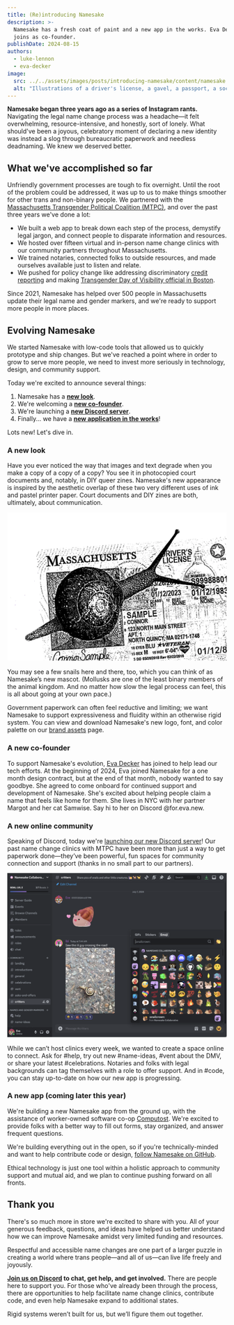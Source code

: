 ```yaml
---
title: (Re)introducing Namesake
description: >-
  Namesake has a fresh coat of paint and a new app in the works. Eva Decker
  joins as co-founder.
publishDate: 2024-08-15
authors:
  - luke-lennon
  - eva-decker
image:
  src: ../../assets/images/posts/introducing-namesake/content/namesake.webp
  alt: "Illustrations of a driver's license, a gavel, a passport, a social security card, and a flower with snails."
---
```


**Namesake began three years ago as a series of Instagram rants.** Navigating the legal name change process was a headache—it felt overwhelming, resource-intensive, and honestly, sort of lonely. What should've been a joyous, celebratory moment of declaring a new identity was instead a slog through bureaucratic paperwork and needless deadnaming. We knew we deserved better.

## What we've accomplished so far

Unfriendly government processes are tough to fix overnight. Until the root of the problem could be addressed, it was up to us to make things smoother for other trans and non-binary people. We partnered with the [Massachusetts Transgender Political Coalition (MTPC)](https://www.masstpc.org/what-we-do/ida-network/), and over the past three years we've done a lot:

- We built a web app to break down each step of the process, demystify legal jargon, and connect people to disparate information and resources.
- We hosted over fifteen virtual and in-person name change clinics with our community partners throughout Massachusetts.
- We trained notaries, connected folks to outside resources, and made ourselves available just to listen and relate.
- We pushed for policy change like addressing discriminatory [credit reporting](https://pressley.house.gov/2023/03/31/pressley-unveils-bill-to-make-credit-reporting-system-more-inclusive-for-trans-nonbinary-folks/) and making [Transgender Day of Visibility official in Boston](https://www.boston.gov/news/transgender-day-visibility).

Since 2021, Namesake has helped over 500 people in Massachusetts update their legal name and gender markers, and we're ready to support more people in more places.

## Evolving Namesake

We started Namesake with low-code tools that allowed us to quickly prototype and ship changes. But we've reached a point where in order to grow to serve more people, we need to invest more seriously in technology, design, and community support.

Today we're excited to announce several things:

1. Namesake has a [**new look**](#a-new-look).
2. We're welcoming a [**new co-founder**](#a-new-co-founder).
3. We're launching a [**new Discord server**](#a-new-online-community).
4. Finally... we have a [**new application in the works**](#a-new-app-coming-later-this-year)!

Lots new! Let's dive in.

### A new look

Have you ever noticed the way that images and text degrade when you make a copy of a copy of a copy? You see it in photocopied court documents and, notably, in DIY queer zines. Namesake's new appearance is inspired by the aesthetic overlap of these two very different uses of ink and pastel printer paper. Court documents and DIY zines are both, ultimately, about communication.

![Illustrations of a driver's license, a gavel, a passport, a social security card, and a flower with snails.](../../assets/images/posts/introducing-namesake/content/brand-preview.webp)

You may see a few snails here and there, too, which you can think of as Namesake’s new mascot. (Mollusks are one of the least binary members of the animal kingdom. And no matter how slow the legal process can feel, this is all about going at your own pace.)

Government paperwork can often feel reductive and limiting; we want Namesake to support expressiveness and fluidity within an otherwise rigid system. You can view and download Namesake's new logo, font, and color palette on our [brand assets](/brand-assets) page.

### A new co-founder

To support Namesake's evolution, [Eva Decker](https://eva.town) has joined to help lead our tech efforts. At the beginning of 2024, Eva joined Namesake for a one month design contract, but at the end of that month, nobody wanted to say goodbye. She agreed to come onboard for continued support and development of Namesake. She's excited about helping people claim a name that feels like home for them. She lives in NYC with her partner Margot and her cat Samwise. Say hi to her on Discord @for.eva.new.

### A new online community

Speaking of Discord, today we're [launching our new Discord server](/chat)! Our past name change clinics with MTPC have been more than just a way to get paperwork done—they’ve been powerful, fun spaces for community connection and support (thanks in no small part to our partners).

![](../../assets/images/posts/introducing-namesake/content/discord-preview-full.png)

While we can’t host clinics every week, we wanted to create a space online to connect. Ask for #help, try out new #name-ideas, #vent about the DMV, or share your latest #celebrations. Notaries and folks with legal backgrounds can tag themselves with a role to offer support. And in #code, you can stay up-to-date on how our new app is progressing.

### A new app (coming later this year)

We're building a new Namesake app from the ground up, with the assistance of worker-owned software co-op [Computost](https://www.computost.com/). We're excited to provide folks with a better way to fill out forms, stay organized, and answer frequent questions.

We're building everything out in the open, so if you're technically-minded and want to help contribute code or design, [follow Namesake on GitHub](https://github.com/namesakefyi).

Ethical technology is just one tool within a holistic approach to community support and mutual aid, and we plan to continue pushing forward on all fronts.

## Thank you

There's so much more in store we're excited to share with you. All of your generous feedback, questions, and ideas have helped us better understand how we can improve Namesake amidst very limited funding and resources.

Respectful and accessible name changes are one part of a larger puzzle in creating a world where trans people—and all of us—can live life freely and joyously.

**[Join us on Discord](https://namesake.fyi/chat) to chat, get help, and get involved.** There are people here to support you. For those who've already been through the process, there are opportunities to help facilitate name change clinics, contribute code, and even help Namesake expand to additional states.

Rigid systems weren’t built for us, but we’ll figure them out together.